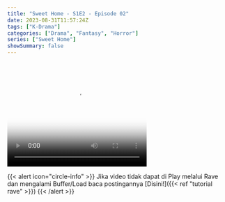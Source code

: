 ```yaml
---
title: "Sweet Home - S1E2 - Episode 02"
date: 2023-08-31T11:57:24Z
tags: ["K-Drama"]
categories: ["Drama", "Fantasy", "Horror"]
series: ["Sweet Home"]
showSummary: false
---
```


<video width="320" height="240" poster="https://www.themoviedb.org/t/p/original/ufomKMiiLD9M2gTdTbKZvCAauph.jpg" controls>
  <source src="https://kp3d-my.sharepoint.com/personal/ryoo_kp3d_onmicrosoft_com/_layouts/15/download.aspx?share=EVPn-22JzjlPhx3zh6mlHk4BmMP6z2z_5-kAy7hJ0duBDQ" type="video/mp4">
  
</video>

{{< alert icon="circle-info" >}}
Jika video tidak dapat di Play melalui Rave dan mengalami Buffer/Load baca postingannya [Disini!]({{< ref "tutorial rave" >}})
{{< /alert >}}

